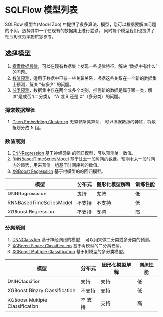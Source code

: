 # SQLFlow 模型列表

SQLFlow 模型库(Model Zoo) 中提供了很多算法、模型，您可以根据要解决问题的不同，选择其中一个在现有的数据集上进行尝试，
同时每个模型我们也提供了相应的业务案例供您参考。

## 选择模型

1. [探索数据规律](#探索数据规律)，可以在现有数据集上发现一些规律特征，解决 “数据中有什么” 的问题。
1. [数值预测](#数值预测)，适用于数据中已有一些关联关系，根据这些关系在一个新的数据集上预测，解决 “有多少” 的问题。
1. [分类预测](#分类预测)，数据集中存在两个或多个类别，推测新的数据是属于哪一类，解决“是或否“(二分类)， “A 或 B 还是 C”（多分类）的问题。

### 探索数据规律

1. [Deep Embedding Clustering](/doc/sqlflow.org_cn/models/deep_embedding_clustering.md) 无监督聚类算法，
可以根据数据的特征，将数据划分成 N 组。

### 数值预测

1. [DNNRegression](https://github.com/sql-machine-learning/models/blob/develop/sqlflow_models/dnnregressor.py) 基于神经网络
    的回归模型，可以预测单一数值。
1. [RNNBasedTimeSeriesModel](https://github.com/sql-machine-learning/models/blob/develop/sqlflow_models/rnn_based_time_series.py) 基于过去一段时间的数据，预测未来一段时间内的趋势，用来预测一组基于时间序列的数值。
1. [XGBoost Regression](#) 基于树模型的的回归模型。

| 模型| 分布式 | 图形化模型解释 | 训练性能 |
| -- | -- | -- | -- |  
| DNNRegresssion | 支持| 支持 |低 |
| RNNBasedTimeSeriesModel|不支持| 不支持 |低 |
| XGBoost Regression | 不支持|支持|高 |

### 分类预测

1. [DNNClassifier](https://github.com/sql-machine-learning/models/blob/develop/sqlflow_models/dnnclassifier.py) 基于神经网络的模型，
可以用来做二分类或多分类的预测。
1. [XGBoost Binary Classification](#) 基于树模型的二分类模型。
1. [XGBoost Multiple Classification](#) 基于树模型的多分类模型。

| 模型| 分布式 | 图形化模型解释 | 训练性能 |
| -- | -- | -- | -- |
| DNNClassifier | 支持| 支持 |低|
| XGBoost Binary Classification |不支持|支持|低 |
| XGBoost Multiple Classification|不 支持|支持|高 |
